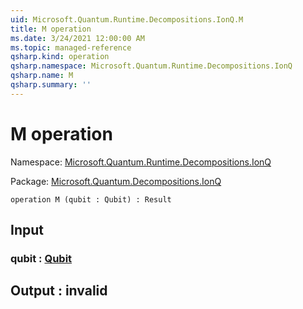 ```yaml
---
uid: Microsoft.Quantum.Runtime.Decompositions.IonQ.M
title: M operation
ms.date: 3/24/2021 12:00:00 AM
ms.topic: managed-reference
qsharp.kind: operation
qsharp.namespace: Microsoft.Quantum.Runtime.Decompositions.IonQ
qsharp.name: M
qsharp.summary: ''
---
```


# M operation

Namespace: [Microsoft.Quantum.Runtime.Decompositions.IonQ](xref:Microsoft.Quantum.Runtime.Decompositions.IonQ)

Package: [Microsoft.Quantum.Decompositions.IonQ](https://nuget.org/packages/Microsoft.Quantum.Decompositions.IonQ)




```qsharp
operation M (qubit : Qubit) : Result
```


## Input

### qubit : [Qubit](xref:microsoft.quantum.lang-ref.qubit)





## Output : __invalid<Result>__

